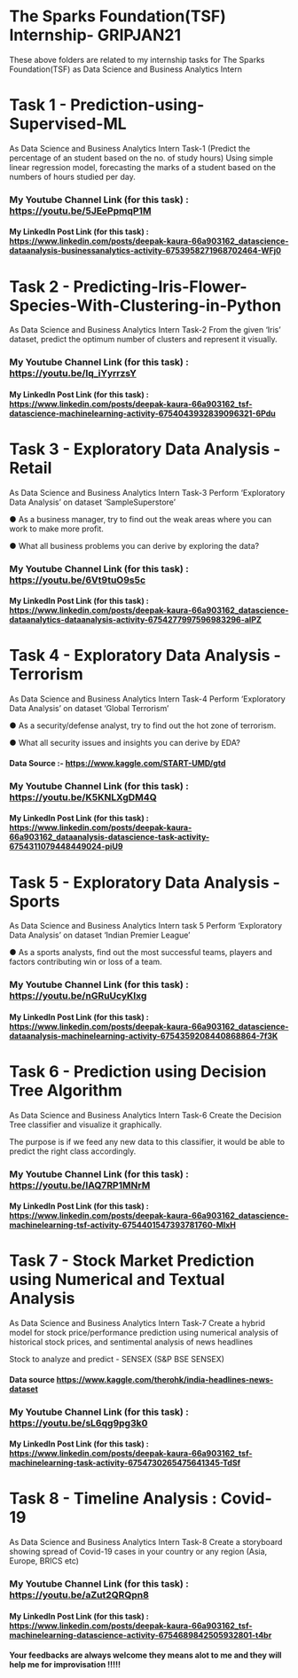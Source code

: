 # The Sparks Foundation(TSF) Internship- GRIPJAN21
These above folders are related to my internship tasks for The Sparks Foundation(TSF) as Data Science and Business Analytics Intern

# Task 1 - Prediction-using-Supervised-ML
As Data Science and Business Analytics Intern Task-1 (Predict the percentage of an student based on the no. of study hours) Using simple linear regression model, forecasting the marks of a student based on the numbers of hours studied per day.

### My Youtube Channel Link (for this task) : https://youtu.be/5JEePpmqP1M
#### My LinkedIn Post Link (for this task) :  https://www.linkedin.com/posts/deepak-kaura-66a903162_datascience-dataanalysis-businessanalytics-activity-6753958271968702464-WFj0

# Task 2 - Predicting-Iris-Flower-Species-With-Clustering-in-Python
As Data Science and Business Analytics Intern Task-2 From the given ‘Iris’ dataset, predict the optimum number of clusters and represent it visually.
### My Youtube Channel Link (for this task) : https://youtu.be/lq_iYyrrzsY
#### My LinkedIn Post Link (for this task) :  https://www.linkedin.com/posts/deepak-kaura-66a903162_tsf-datascience-machinelearning-activity-6754043932839096321-6Pdu

# Task 3 - Exploratory Data Analysis - Retail
As Data Science and Business Analytics Intern Task-3 Perform ‘Exploratory Data Analysis’ on dataset ‘SampleSuperstore’

● As a business manager, try to find out the weak areas where you can work to make more profit.

● What all business problems you can derive by exploring the data?

### My Youtube Channel Link (for this task) : https://youtu.be/6Vt9tuO9s5c
#### My LinkedIn Post Link (for this task) :  https://www.linkedin.com/posts/deepak-kaura-66a903162_datascience-dataanalytics-dataanalysis-activity-6754277997596983296-aIPZ

# Task 4 - Exploratory Data Analysis - Terrorism
As Data Science and Business Analytics Intern Task-4 Perform ‘Exploratory Data Analysis’ on dataset ‘Global Terrorism’

● As a security/defense analyst, try to find out the hot zone of terrorism.

● What all security issues and insights you can derive by EDA?

#### Data Source :- https://www.kaggle.com/START-UMD/gtd
### My Youtube Channel Link (for this task) : https://youtu.be/K5KNLXgDM4Q
#### My LinkedIn Post Link (for this task) :  https://www.linkedin.com/posts/deepak-kaura-66a903162_dataanalysis-datascience-task-activity-6754311079448449024-piU9

# Task 5 - Exploratory Data Analysis - Sports
As Data Science and Business Analytics Intern task 5 Perform ‘Exploratory Data Analysis’ on dataset ‘Indian Premier League’

● As a sports analysts, find out the most successful teams, players and factors contributing win or loss of a team.
### My Youtube Channel Link (for this task) : https://youtu.be/nGRuUcyKlxg
#### My LinkedIn Post Link (for this task) :  https://www.linkedin.com/posts/deepak-kaura-66a903162_datascience-dataanalysis-machinelearning-activity-6754359208440868864-7f3K

# Task 6 - Prediction using Decision Tree Algorithm
As Data Science and Business Analytics Intern Task-6 Create the Decision Tree classifier and visualize it graphically.

The purpose is if we feed any new data to this classifier, it would be able to predict the right class accordingly.
### My Youtube Channel Link (for this task) : https://youtu.be/lAQ7RP1MNrM
#### My LinkedIn Post Link (for this task) :  https://www.linkedin.com/posts/deepak-kaura-66a903162_datascience-machinelearning-tsf-activity-6754401547393781760-MlxH

# Task 7 - Stock Market Prediction using Numerical and Textual Analysis
As Data Science and Business Analytics Intern Task-7 Create a hybrid model for stock price/performance prediction using numerical analysis of historical stock prices, and sentimental analysis of news headlines

Stock to analyze and predict - SENSEX (S&P BSE SENSEX)

#### Data source https://www.kaggle.com/therohk/india-headlines-news-dataset
### My Youtube Channel Link (for this task) : https://youtu.be/sL6qg9pg3k0
#### My LinkedIn Post Link (for this task) :  https://www.linkedin.com/posts/deepak-kaura-66a903162_tsf-machinelearning-task-activity-6754730265475641345-TdSf

# Task 8 - Timeline Analysis : Covid-19
As Data Science and Business Analytics Intern Task-8 Create a storyboard showing spread of Covid-19 cases in your country or any region (Asia, Europe, BRICS etc)
### My Youtube Channel Link (for this task) : https://youtu.be/aZut2QRQpn8
#### My LinkedIn Post Link (for this task) :  https://www.linkedin.com/posts/deepak-kaura-66a903162_tsf-machinelearning-datascience-activity-6754689842505932801-t4br

#### Your feedbacks are always welcome they means alot to me and they will help me for improvisation !!!!!
